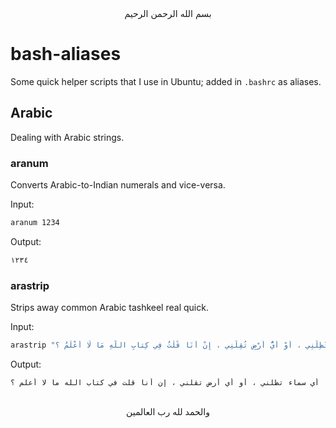 <div align="center">
    بسم الله الرحمن الرحيم
</div>


# bash-aliases

Some quick helper scripts that I use in Ubuntu; added in `.bashrc` as aliases.

## Arabic

Dealing with Arabic strings.

### aranum

Converts Arabic-to-Indian numerals and vice-versa.

Input:
```bash
aranum 1234
```

Output:
```bash
١٢٣٤
```

### arastrip

Strips away common Arabic tashkeel real quick.

Input:
```bash
arastrip "أَيُّ سَمَاءٍ تُظِلُّنِي ، أَوْ أَيُّ أَرْضٍ تُقِلُّنِي ، إِنْ أَنَا قُلْتُ فِي كِتابِ اللَّهِ مَا لَا أَعْلَمُ ؟"
```

Output:
```
أي سماء تظلني ، أو أي أرض تقلني ، إن أنا قلت في كتاب الله ما لا أعلم ؟
```

<div align="center">
   <br>والحمد لله رب العالمين
</div>
